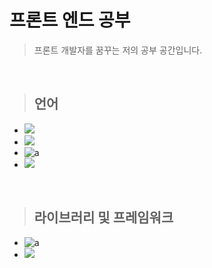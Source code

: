 # 프론트 엔드 공부

> 프론트 개발자를 꿈꾸는 저의 공부 공간입니다.

<br>

> ## 언어

- <img src="https://img.shields.io/badge/HTML5-E34F26?style=flat-square&logo=HTML5&logoColor=white"/>
- <img src="https://img.shields.io/badge/css-1572B6?style=flat-square&logo=css3&logoColor=white"/>
- ![a](https://img.shields.io/badge/JavaScript-f7df11?style=flat-square&logo=JavaScript&logoColor=black)
- <img src="https://img.shields.io/badge/TypeScript-3178C6?style=flat-square&logo=TypeScript&logoColor=white"/>

<br>

> ## 라이브러리 및 프레임워크

- ![a](https://img.shields.io/badge/React-61dafb?style=flat-square&logo=React&logoColor=black) 
- <img src="https://img.shields.io/badge/Vue.js-4FC08D?style=flat-square&logo=Vue.js&logoColor=black"/>

